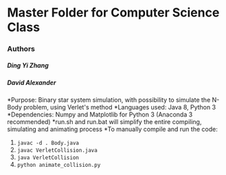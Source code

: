 # Master Folder for Computer Science Class
### Authors
##### Ding Yi Zhang
##### David Alexander


*Purpose: Binary star system simulation, with possibility to simulate the N-Body problem, using Verlet's method
*Languages used: Java 8, Python 3
*Dependencies: Numpy and Matplotlib for Python 3 (Anaconda 3 recommended) 
*run.sh and run.bat will simplify the entire compiling, simulating and animating process
*To manually compile and run the code:
1. `javac -d . Body.java`
2. `javac VerletCollision.java`
3. `java VerletCollision`
4. `python animate_collision.py`

